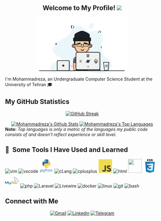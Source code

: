 <h2 align="center">
    Welcome to My Profile! 
    <img src="https://media.giphy.com/media/hvRJCLFzcasrR4ia7z/giphy.gif" width="28">
</h2>

<div align="center">
    <img src="https://github.com/mrmotabar/mrmotabar/blob/main/Images/image1.gif?raw=true" href="https://github.com/mrmotabar" alt="Coding Animation"  width="60%" />
</div>
I'm Mohammadreza, an Undergraduate Computer Science Student at the University of Tehran 🎓

<h2> My GitHub Statistics </h2>

<div align="center">
  <a href="https://git.io/streak-stats"><img src="https://streak-stats.demolab.com?user=mrmotabar&theme=github-dark-dimmed" alt="GitHub Streak" /></a>
</div>
<div align="center">
  <br/>
    <a href="https://github.com/anuraghazra/github-readme-stats"><img alt="Mohammadreza's Github Stats" src="https://github-readme-stats.vercel.app/api?username=mrmotabar&show_icons=true&count_private=true&theme=github_dark_dimmed" height="192px"/></a>
    <a href="https://github.com/anuraghazra/github-readme-stats"><img alt="Mohammadreza's Top Languages" src="https://github-readme-stats.vercel.app/api/top-langs/?username=mrmotabar&langs_count=8&layout=compact&theme=github_dark_dimmed" height="192px"/></a>
  <br/>
</div>
<b>Note:</b> <em>Top languages is only a metric of the languages my public code consists of and doesn't reflect experience or skill level.</em>

<h2> 🚀 &nbsp;Some Tools I Have Used and Learned</h2>
<p align="left">
    <img src="https://cdn.jsdelivr.net/gh/devicons/devicon@latest/icons/vim/vim-original.svg" alt="vim" width="45" height="45"/>
    <img src="https://cdn.jsdelivr.net/gh/devicons/devicon/icons/vscode/vscode-original.svg" alt="vscode" width="45" height="45"/>
    <img src="https://raw.githubusercontent.com/devicons/devicon/master/icons/python/python-original-wordmark.svg" alt="python" width="45" height="45"/>
    <img src="https://cdn.jsdelivr.net/gh/devicons/devicon/icons/c/c-original.svg" alt="cLang" width="45" height="45"/>
    <img src="https://cdn.jsdelivr.net/gh/devicons/devicon/icons/cplusplus/cplusplus-original.svg" alt="cplusplus" width="45" height="45"/>
    <img src="https://raw.githubusercontent.com/devicons/devicon/master/icons/javascript/javascript-original.svg" alt="javascript" width="45" height="45" />
    <img src="https://cdn.jsdelivr.net/gh/devicons/devicon/icons/html5/html5-original.svg" alt="html" width="45" height="45"/>
    <img src="https://cdn.jsdelivr.net/gh/devicons/devicon@latest/icons/bootstrap/bootstrap-original-wordmark.svg" width="45" height="45" />
    <img src="https://raw.githubusercontent.com/devicons/devicon/master/icons/css3/css3-original-wordmark.svg" alt="css3" width="45" height="45" />
    <img src="https://raw.githubusercontent.com/devicons/devicon/master/icons/mysql/mysql-original-wordmark.svg" alt="mysql" width="45" height="45" />
    <img src="https://cdn.jsdelivr.net/gh/devicons/devicon/icons/php/php-original.svg" alt="php" width="45" height="45"/>
    <img src="https://cdn.jsdelivr.net/gh/devicons/devicon@latest/icons/laravel/laravel-original-wordmark.svg" alt="Laravel" width="50" height="50"/>
    <img src="https://cdn.jsdelivr.net/gh/devicons/devicon@latest/icons/livewire/livewire-original-wordmark.svg" alt="Livewire" width="45" height="45"/>
    <img src="https://cdn.jsdelivr.net/gh/devicons/devicon@latest/icons/docker/docker-plain-wordmark.svg" alt="docker" width="45" height="45"/>
    <img src="https://cdn.jsdelivr.net/gh/devicons/devicon/icons/linux/linux-original.svg" alt="linux" width="45" height="45"/>       
    <img src="https://cdn.jsdelivr.net/gh/devicons/devicon/icons/git/git-original.svg" alt="git" width="45" height="45"/>
    <img src="https://cdn.jsdelivr.net/gh/devicons/devicon/icons/bash/bash-original.svg" alt="bash" width="45" height="45"/>
</p>



<h2> Connect with Me </h2>

<p align="center">
  <a href="mailto:mohammadrezamotabar@gmail.com"><img alt="Gmail" title="Gmail" src="https://img.shields.io/badge/Gmail-D14836?style=for-the-badge&logo=gmail&logoColor=white"/></a>
  <a href="https://www.linkedin.com/in/mrmotabar"><img alt="Linkedin" title="LinkedIn" src="https://img.shields.io/badge/LinkedIn-0077B5?style=for-the-badge&logo=linkedin&logoColor=white"/></a>
  <a href="https://t.me/mrmotabar"><img alt="Telegram" title="Telegram" src="https://img.shields.io/badge/Telegram-2CA5E0?style=for-the-badge&logo=telegram&logoColor=white"/></a>
</p>
